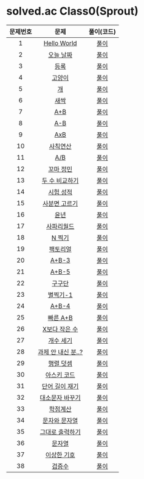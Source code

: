 # solved.ac Class0(Sprout)

| 문제번호 |  문제  | 풀이(코드) |    
|  :---:  | :---: |   :---:  |    
| 1  | [Hello World](https://www.acmicpc.net/problem/2557) | [풀이](./2557.py) |    
| 2  | [오늘 날짜](https://www.acmicpc.net/problem/10699) | [풀이](./10699.py) |    
| 3  | [등록](https://www.acmicpc.net/problem/7287) | [풀이](./7287.py) |    
| 4  | [고양이](https://www.acmicpc.net/problem/10171) | [풀이](./10171.py) |    
| 5  | [개](https://www.acmicpc.net/problem/10172) | [풀이](./10172.py) |    
| 6  | [새싹](https://www.acmicpc.net/problem/25083) | [풀이](./25083.py) |    
| 7  | [A+B](https://www.acmicpc.net/problem/1000) | [풀이](./1000.py) |    
| 8  | [A-B](https://www.acmicpc.net/problem/1001) | [풀이](./1001.py) |    
| 9  | [AxB](https://www.acmicpc.net/problem/10998) | [풀이](./10998.py) |    
| 10  | [사칙연산](https://www.acmicpc.net/problem/10869) | [풀이](./10869.py) |    
| 11  | [A/B](https://www.acmicpc.net/problem/1008) | [풀이](./1008.py) |    
| 12  | [꼬마 정민](https://www.acmicpc.net/problem/11382) | [풀이](./11382.py) |    
| 13  | [두 수 비교하기](https://www.acmicpc.net/problem/1330) | [풀이](./1330.py) |    
| 14  | [시험 성적](https://www.acmicpc.net/problem/9498) | [풀이](./9498.py) |    
| 15  | [사분면 고르기](https://www.acmicpc.net/problem/14681) | [풀이](./14681.py) |    
| 16  | [윤년](https://www.acmicpc.net/problem/2753) | [풀이](./2753.py) |    
| 17  | [사파리월드](https://www.acmicpc.net/problem/2420) | [풀이](./2420.py) |    
| 18  | [N 찍기](https://www.acmicpc.net/problem/2741) | [풀이](./2741.py) |    
| 19  | [팩토리얼](https://www.acmicpc.net/problem/10872) | [풀이](./10872.py) |    
| 20  | [A+B-3](https://www.acmicpc.net/problem/10950) | [풀이](./10950.py) |    
| 21  | [A+B-5](https://www.acmicpc.net/problem/10952) | [풀이](./10952.py) |    
| 22  | [구구단](https://www.acmicpc.net/problem/2739) | [풀이](./2739.py) |    
| 23  | [별찍기-1](https://www.acmicpc.net/problem/2438) | [풀이](./2438.py) |    
| 24  | [A+B-4](https://www.acmicpc.net/problem/10951) | [풀이](./10951.py) |    
| 25  | [빠른 A+B](https://www.acmicpc.net/problem/15552) | [풀이](./15552.py) |    
| 26  | [X보다 작은 수](https://www.acmicpc.net/problem/10871) | [풀이](./10871.py) |    
| 27  | [개수 세기](https://www.acmicpc.net/problem/10807) | [풀이](./10807.py) |    
| 28  | [과제 안 내신 분..?](https://www.acmicpc.net/problem/5597) | [풀이](./5597.py) |    
| 29  | [행렬 덧셈](https://www.acmicpc.net/problem/2738) | [풀이](./2738.py) |    
| 30  | [아스키 코드](https://www.acmicpc.net/problem/11654) | [풀이](./11654.py) |    
| 31  | [단어 길이 재기](https://www.acmicpc.net/problem/2743) | [풀이](./2743.py) |    
| 32  | [대소문자 바꾸기](https://www.acmicpc.net/problem/2744) | [풀이](./2744.py) |    
| 33  | [학점계산](https://www.acmicpc.net/problem/2754) | [풀이](./2754.py) |    
| 34  | [문자와 문자열](https://www.acmicpc.net/problem/27866) | [풀이](./27866.py) |    
| 35  | [그대로 출력하기](https://www.acmicpc.net/problem/11718) | [풀이](./11718.py) |    
| 36  | [문자열](https://www.acmicpc.net/problem/9086) | [풀이](./9086.py) |    
| 37  | [이상한 기호](https://www.acmicpc.net/problem/15964) | [풀이](./15964.py) |    
| 38  | [검증수](https://www.acmicpc.net/problem/2475) | [풀이](./2475.py) |    
